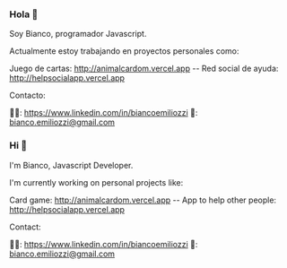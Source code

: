 ### Hola 👋

Soy Bianco, programador Javascript.

Actualmente estoy trabajando en proyectos personales como:

Juego de cartas: http://animalcardom.vercel.app --
Red social de ayuda: http://helpsocialapp.vercel.app

Contacto:

👨‍💼: https://www.linkedin.com/in/biancoemiliozzi
📧: bianco.emiliozzi@gmail.com

### Hi 👋

I'm Bianco, Javascript Developer.

I'm currently working on personal projects like:

Card game: http://animalcardom.vercel.app --
App to help other people: http://helpsocialapp.vercel.app

Contact:

👨‍💼: https://www.linkedin.com/in/biancoemiliozzi
📧: bianco.emiliozzi@gmail.com
